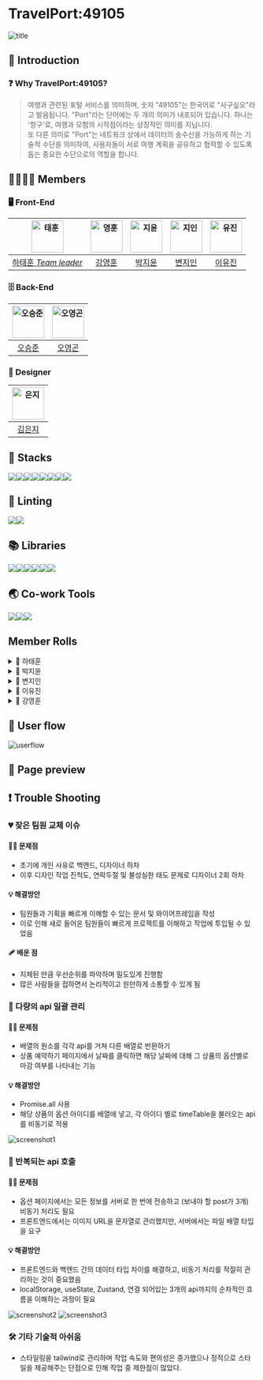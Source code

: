 # TravelPort:49105

<img src="public/img/[Project]Travel Port_표지.png" title="title" />

## 🔎 Introduction

### ❓ Why TravelPort:49105?

> 여행과 관련된 포털 서비스를 의미하며, 숫자 "49105"는 한국어로 "사구싶오"라고 발음됩니다.
> "Port"라는 단어에는 두 개의 의미가 내포되어 있습니다.
> 하나는 '항구'로, 여행과 모험의 시작점이라는 상징적인 의미를 지닙니다.  
> 또 다른 의미로 "Port"는 네트워크 상에서 데이터의 송수신을 가능하게 하는 기술적 수단을 의미하여,
> 사용자들이 서로 여행 계획을 공유하고 협력할 수 있도록 돕는 중요한 수단으로의 역할을 합니다.

## 👨‍👩‍👧‍👦 Members

### 🖥 Front-End

| <img src="https://avatars.githubusercontent.com/u/79882248?v=4" width=65 title="태훈"/> | <img src="https://avatars.githubusercontent.com/u/155596644?v=4" width=65 title="영훈"/> | <img src="https://avatars.githubusercontent.com/u/114905530?v=4" width=65 title="지윤"/> | <img src="https://avatars.githubusercontent.com/u/129635857?v=4" width=65 title="지인"/> | <img src="https://avatars.githubusercontent.com/u/144013048?v=4" width=65 title="유진"/> |
| :-------------------------------------------------------------------------------------: | :--------------------------------------------------------------------------------------: | :--------------------------------------------------------------------------------------: | :--------------------------------------------------------------------------------------: | :--------------------------------------------------------------------------------------: |
|                   [하태훈 _Team leader_](https://github.com/Hooni07)                    |                         [강영훈](https://github.com/harrykotter)                         |                           [박지윤](https://github.com/hijiyun)                           |                          [변지인](https://github.com/byunjiin)                           |                         [이유진](https://github.com/eugene9851)                          |

### 🗄 Back-End

| <img src="https://avatars.githubusercontent.com/u/49616211?v=4" width=65 title="오승준" /> | <img src="https://avatars.githubusercontent.com/u/68732996?v=4" width=65 title="오영곤"/> |
| :----------------------------------------------------------------------------------------: | :---------------------------------------------------------------------------------------: |
|                          [오승준](https://github.com/tmdwns1521)                           |                           [오영곤](https://github.com/ohddang)                            |

### 🧹 Designer

| <img src="https://avatars.githubusercontent.com/u/173554927?v=4" width=65 title="은지" /> |
| :---------------------------------------------------------------------------------------: |
|                           [김은지](https://github.com/edmsjwl)                            |

## 🚀 Stacks

<img src="https://img.shields.io/badge/Git-F05032?style=flat&logo=Git&logoColor=white"/><img src="https://img.shields.io/badge/GitHub-181717?style=flat&logo=GitHub&logoColor=white"/><img src="https://img.shields.io/badge/HTML5-E34F26?style=flat&logo=html5&logoColor=white"/><img src="https://img.shields.io/badge/CSS3-1572B6?style=flat&logo=css3&logoColor=white"/><img src="https://img.shields.io/badge/TypeSript-3178C6?style=flat&logo=TypeScript&logoColor=white"/><img src="https://img.shields.io/badge/Tailwind-06B6D4?style=flat&logo=TailwindCss&logoColor=white" /><img src="https://img.shields.io/badge/AWS-232F3E?style=flat&logo=amazonwebservices&logoColor=white" /><img src="https://img.shields.io/badge/Amazon_S3-569A31?style=flat&logo=AmazonS3&logoColor=white" />

## 💅 Linting

<img src="https://img.shields.io/badge/ESLint-4B32C3?style=flat&logo=eslint&logoColor=white" /><img src="https://img.shields.io/badge/Prettier-F7B93E?style=flat&logo=prettier&logoColor=white" />

## 📚 Libraries

<img src="https://img.shields.io/badge/React-61DAFB?style=flat&logo=React&logoColor=white" /><img src="https://img.shields.io/badge/Axios-5A29E4?style=flat&logo=Axios&logoColor=white" /><img src="https://img.shields.io/badge/ReactQuery-FF4154?style=flat&logo=ReactQuery&logoColor=white" /><img src="https://img.shields.io/badge/ReactRouter-CA4245?style=flat&logo=ReactRouter&logoColor=white" /><img src="https://img.shields.io/badge/Zustand-0854C1?style=flat" /><img src="https://img.shields.io/badge/Toss_payments-0854C1?style=flat" />

## 🌏 Co-work Tools

<img src="https://img.shields.io/badge/Discord-5865F2?style=flat&logo=discord&logoColor=white" /><img src="https://img.shields.io/badge/Notion-000000?style=flat&logo=notion&logoColor=white" /><img src="https://img.shields.io/badge/Kakaotalk-FFCD00?style=flat&logo=kakaotalk&logoColor=white" />

## Member Rolls

<details><summary>🐯 하태훈</summary>

**공용 컴포넌트**

1. **Button**
   - 일반, Outlined, Floating, 더보기 디자인을 구현, variant 등의 props를 통해 다양한 디자인 적용 가능하도록 설정
2. **InputBox**
   - email, password, 전화번호 등 비교적 적은 양의 입력이 필요한 경우 사용하도록 하는 component
   - react-hook-form 적용 가능
   - 일반 input design, error 시 design 구현
3. **TextBox**
   - 예약 거절 사유 작성, 본인 소개 등 비교적 많은 양의 입력이 필요한 경우 사용하도록 생성한 component
   - react-hook-form 적용 가능

**Review 컴포넌트**

- 후기(review) 작성 시 제품 페이지에서 확인할 수 있는 card 컴포넌트
- 각 리뷰별 평점 평균 및 리뷰 평점 분포 그래프 디자인 적용
- user 및 리뷰 이미지, 사용 제품 옵션 및 리뷰 내용 포함

**로그인, 회원가입 페이지**

- React-hook-form을 사용하여 필수 입력 항목 및 에러 메시지 설정
  - 로그인 : email, password
  - 회원가입 : 닉네임(user), 기업/법인명(partner), email, password, passwordCheck
- OAuth 소셜 로그인 적용(Google, Kakao, Naver)
- 일반 유저, 파트너 유저별 회원가입 페이지 별도 생성

**파트너 예약 관리 페이지**

- 파트너-마이페이지 내 예약 관리
- 상태 : 대기중, 승인됨, 거절됨 구분
- 승인하기
  - 대기중 → 승인됨으로 상태 변경
  - 취소하기 버튼 : 승인됨 → 대기중 상태로 변경
  - 거절하기 버튼 : 승인됨 → 거절됨 상태로 변경
- 거절하기
  - 대기중 → 거절됨으로 상태 변경
  - 사유 작성 버튼
    - reservation API의 PUT method 활용(cancelMsg 수정을 위해)
    - 거절하기 버튼 클릭 시, 거절 사유(cancelMsg) 작성을 위한 modal 동작, modal을 통해 cancelMsg 작성 후 해당 내용 반영
- 취소하기(승인됨 상태에서)
  - 예약 승인 상태에서 예약 대기 상태로 변경

**파트너 게시물 관리 페이지**

- 파트너-마이페이지 내에서 파트너가 게시한 상품에 대한 상품 확인 및 게시 상태 수정(게시중/게시중지) 및 삭제 구현
  - 게시중/게시중지 switch : product API의 PUT method 활용(isPosting state를 변경하기 위해), 스위치 상태 변경에 따라 게시한 상품의 게시중, 게시중지 상태를 조절
  - 삭제하기 버튼 : product API의 DELETE method 활용, 버튼 클릭 시 modal을 통해 다시한번 삭제 여부 확인, 삭제하기 버튼 클릭 시 해당 상품에 대한 정보 삭제
  </details>

<details><summary>🎀 박지윤</summary>

1. **메인 페이지**
   - 캐러셀 라이브러리를 사용하지 않고, 커스텀 훅을 활용하여 구현했습니다.
   - 별점 순으로 정렬하여 리뷰가 3개 이상인 상품 카드를 렌더링했습니다.
   - 화면 크기에 따라 PC에서는 4개, 태블릿에서는 3개, 모바일에서는 1개의 카드를 보여주도록 구현했습니다.
   - 카드 컴포넌트에는 스켈레톤 UI를 적용했습니다.
2. **검색결과 페이지**
   - 인기순, 추천순, 가격순으로 필터링할 수 있는 커스텀 훅을 작성했습니다.
3. **결제 페이지**
   - 토스 페이먼츠를 이용하여 결제 기능을 구현했습니다.
4. **장바구니 페이지**
   - 각 상품의 이미지, 리뷰, 옵션, 날짜, 가격을 렌더링했습니다.
   - 체크박스로 선택한 상품들의 가격을 합산하여 최종 결제 금액으로 state에 반영했습니다.
   - 상품 삭제 시 바로 업데이트되어 화면에 반영될 수 있도록 refetch 기능을 구현했습니다.
5. **결제 성공 페이지**
   - 결제가 성공적으로 완료되면 예약과 결제 API를 호출하여 실제 핸드폰으로 결제 완료 알림을 받을 수 있습니다.

추가 컴포넌트:

1. **Header 컴포넌트**
   - 사용자 타입에 따라 다른 헤더를 구현
   - 모바일 화면에서는 햄버거 버튼을 클릭하여 사이드바를 토글할 수 있습니다.
   - 외부 클릭 시 사이드바가 닫히도록 하는 커스텀 훅도 작성하였습니다.
2. **Footer 컴포넌트**
3. **404 페이지**
4. **서비스 준비중 페이지**
5. **로딩 스피너 컴포넌트**
</details>

<details><summary>🍏 변지인</summary>

- **card 컴포넌트**
    - card내부에 들어갈 내용들을 인자로 설정+이미지는 Lorem Picsum로 임시이미지 사용+별점 계산
- **KaKaoMap + DaumPostcode 컴포넌트**
    - 위치를 검색(kakaoMap)하고 나타내기(daumpostcode) 위해 사용
    - 사용자에게 명확한 위치를 나타내기위한 mapmarker 구현
    - 서버와 로컬스토리지에 해당 위도,경도,주소,상세주소 저장
- **페이지네이션**
    - 한번에 보일 숫자들 구현 ( pc, 템플릿)
        - 1~5개 : < 1 2 3 4 5 > *모바일은 3까지
        - 6~10개 : << < 1 2 3 4 5 6 7 8 9 10 > >> *모바일은 5까지
        - 10개 이상 : << < 11 12 13 14 15 16 17 18 19 20 > >> 같은 로직으로 반복
    - 현재 페이지 의미
    : 숫자는 고정되어있고 현재페이지를 숫자에 바꿔보여줌
        - 현재페이지 : 파란색 원으로 숫자 주위를 표시
        - 그 이외 : 흰색으로 숫자만 표시
        - hover효과 : 하늘색 원으로 숫자 주위를 표시
    - 그룹화하여 화살표의 의미 정하기
        - < 단순 1칸 앞( 2일땐 1로, 11일땐 페이지 바뀌며 10로)
        - \> 단순 1칸 뒤 ( 1일땐 2로, 10일땐 페이지 바뀌며 11로)
        - << 가장 처음 페이지로 이동(1~30페이지면 1로 이동)
        - \>\> 가장 마지막 페이지로 이동(1~30페이지면 30로 이동)
        ex) 8페이지에서 11로 이동하고 싶다면, ‘10’을 한번 누르고 ‘>’ 누르고 ‘11’로 이동
    - 페이지 갯수만큼 버튼 만들기
        - 상위 CardSample에서 총 card수와 화면에 표출할 수를 받아와서, 총/표출 수로 반복문
        - 반복문안에 직접 버튼을 넣어 만들기
    - ***페이지네이션 설명하고싶은부분 코드***
      
        1. CardSample에서 아래를 인자로 받아옴
        
        ```tsx
        pageNum={pageNum} // 현재 페이지의 버튼 숫자
        setPageNum={setPageNum} // 현재 페이지 버튼 숫자 값이 들어가는 변수
        allCardNum={96} // 전체 카드량
        divNum={limit} // 한 페이지에 몇장의 카드가 보여질지 정하는 수
        ```

        
        2. buttonNum생성 : 페이지네이션 할 전체 버튼을 의미
        
        ```tsx
        const buttonNum = Math.ceil(allCardNum / divNum);
        // ex) 20/6 => 4개의 페이지가 생성되고, 1~3은 6개의 카드가 들어가지만 4번째 페이지에는 2개
        ```
        
        3. bigButtonNum생성 : 그룹을 나누고, 그 그룹에 대한 상세 설정 
        
        ```tsx
        const [bigButtonNum, setBigButtonNum] = useState(1); // 버튼을 그룹으로 나누기위한 숫자 (1~10페이지면 1그룹, 11~20페이지면 2그룹)
        
        useEffect(() => { // 현재 페이지가 속한 그룹정하는 방법
            if (pageNum % 10 === 1 || pageNum % 10 === 0) { // 새로운 그룹에 들어갈때 (10->11, 11->10)
              setBigButtonNum(Math.ceil(pageNum / 10)); // 그룹설정
            }
            if (pageNum === buttonNum) { // 마지막 페이지 일때
              setBigButtonNum(Math.ceil(buttonNum / 10)); // 그룹설정
            }
          }, [pageNum]); // if를 같은 로직이라 묶음
        ```
        
        4. PageButton()를 통해 각 상황에 맞는 버튼을 갯수만큼 생성
        
        ```tsx
        const PageButton = () => {
            const buttonList = []; // 값이 1개 이상이기에 배열에 담아 표출
            for (
              let i = 1;
              i <= (bigButtonNum === Math.ceil(buttonNum / 10) ? buttonNum % 10 : 10); // 마지막 그룹에선 10개가 다 나오는게 아니라, 필요한 만큼만 나오게
              i++
            ) {
              buttonList.push( // 배열에 넣는거니깐 이렇게 구현
                <button
                  className={
                    pageNum === (bigButtonNum - 1) * 10 + i
                      ? twMerge(buttonStyle, `bg-blue-6 text-white`)
                      : buttonStyle
                  }
                  type="submit"
                  key={`button${(bigButtonNum - 1) * 10 + i}`}
                  onClick={() => SendPageButton((bigButtonNum - 1) * 10 + i)}
                >
                  {(bigButtonNum - 1) * 10 + i}
                </button>,
              );
            }
            return buttonList; // for가 끝나고 리턴해야 다 들어옴
          };
        ```
        
        ## 새로 알게 된 점
        
        - PageButton은 총 Card갯수/화면에 표출될 수 만큼 반복문을 실행하는 함수. 이 반복문을 통해 button을 하나 하나 만들어가야함.
  
            - 알게된점 : jsx에 의해 push안에는 <>태그도 들어감 → i만 뽑는게 아니라 여기 자체에서 button에 i를 넣어 반복문을 돌릴 수 있게 됨
  
            - 알게된점 : react에서는 배열을 랜더링 하면 자연스럽게 []이 벗겨진 채로(=요소들만 나오도록) 설정되어있음

- **상품 등록 페이지**
    - partner계정으로 들어가지는 페이지(/partner)
    - 한페이지 내부에 5개의 하위페이지가 들어가기에, 서버로 보내기 전 로컬스토리지나 주스탄드, useState를 통해 상태관리를 하고(새로고침, 뒤로가기 등 사용자가 마지막페이지 게시하기를 누르기 전까지의 데이터를 저장해줌) 마지막 페이지에서 게시할때, 모든 정보가 보내지며, 사용자 화면에선 사라지도록 구현한 페이지
    - **checkbutton 컴포넌트**(다음버튼)
    - **numberInput 컴포넌트**(타입이 number인 input)
    - 모든 페이지 input엔 **useForm**사용하여 그 기능들을 활용(isValid-버튼disabled판단, register, handleSubmit, watch, setValue 등)
    - **sidebar컴포넌트** : 객체형식으로 키와 타입을 주고, 각 항목별로 판별하도록 구현
        - 현재페이지에 맞도록 로직 연결(navigater사용, 파란hover로 표시)
        - 지나간 페이지는 체크표시
        - 헤더대신 메인으로 갈 수 있는 로고 연결
        - useState를 사용하고 상품등록하위페에지들에 인자로 전달하여 상태관리
    - **상품유형설정페이지**(로컬스토리지에 저장)
        - 카테고리를 필수로 선택하고 이를 통해 이후 상품등록페이지의 하위페이지들을 진행
        - 카테고리에 맞게 하위옵션 표출, 명칭을 일치시켜 필터링때 적용
    - **제목, 설명, 대표이미지등록 및 상품사진 등록 페이지**(로컬스토리지+주스탄드)
        - descrip페이지
            - 제목, 설명은 useForm을 사용해서 값을 감시하여 로컬스토리지에 저장, 이미지는 주스탄드로 상태관리 후 presignURL을 통해 버킷에 들어감.
            - 모달에서 지정한 사진을 미리보기로직을 통해 구현
        - 이미지모달페이지 (❤️가장적고싶은페이지)
            - 이미지모달에서 map을 이용하여 5개 이하의 사진을 등록, 삭제, 수정 하는 로직 구현
        - ***이미지등록 페이지 설명하고 싶은 부분 코드***
            
            ```tsx
            //이미지 모달에서 map도는 부분
            const showImage = () => {
                return imageArray.map((file: any, index: number) => {
                  return (
                    <div
                      key={file.name}
                      className="flex  bg-white border border-black-4 items-center p-12 rounded justify-between"
                    >
                      <div className="flex gap-12 items-center">
                        <img
                          className="w-40 h-40"
                          src={URL.createObjectURL(file)}
                          alt="상품옵션"
                        />
                        <p>{file.name}</p>
                      </div>
                      <div className="flex gap-12 items-center">
                        <label className="flex gap-8" htmlFor="check">
                          <input
                            id="check"
                            type="radio"
                            {...register('check')}
                            value={index}
                          />
                          대표
                        </label>
                        <img
                          src={trashImage}
                          alt="삭제 아이콘"
                          role="presentation"
                          onClick={() => {
                            const temp = [...imageArray];
                            temp.splice(index, 1); // 배열에서 선택한 인덱스를 삭제해서 배열을 재정의
                            setImageArray(temp); // 재정의된 배열을 set안에 넣어서 재정의+state변환
                          }}
                        />
                      </div>
                    </div>
                  );
                });
              };
            ```
            
    - **위치 페이지**(로컬스토리지)
        - KaKaoMap + DaumPostcode 컴포넌트를 이용하여 주소저장하는 버튼에 값이 들어가고 로컬스토리지를 통해전달
    - **날짜 페이지**(로컬스토리지)
        - Calender 컴포넌트를 사용해서 시작일, 종료일 표출
        - 휴무일은 중복체크가 허용되기에 map을 사용해서 새로운 배열을 만들고 다시 map을 돌아서 setValue에 값을 담아 판단하는 로직 구현
    - **상품상세옵션페이지(로컬스토리지+서버)** (❤️가장적고싶은페이지)
        - 옵션페이지
            - useState로 optionList를 만들어, 옵션을 생성하는 옵션모달페이지에 인자로 전달하여 값을 받아와서 map을 돌고 비동기 작업을 통해 반환
            - table을 통해 받아올 값의 위치를 정하고 관리
        - 옵션모달페이지
            - 숙소, 체험에 따라 다른 옵션 보여주기
            - numberinput컴포넌트를 사용
        - 게시하기버튼
            - api가 3개로 나눠져있어서, 3단계로 나눠서 서버에 post(❤️가장적고싶은페이지)
            - 앞의 상품하위페이지들(유형설정,제목,설명,이미지등록,위치,날짜,옵션자체)에 값이 없다면 disabled
            - 누르면 게시전 임시저장된 데이터들 리셋
            - ***사용한 코드***
                
                ```tsx
                const onSubmitAll = async () => {
                    // 여기에 서버로 전송할 데이터를 모두 모아 보냄
                    try {
                      // 1. 카테고리를 서버에 등록
                      const categoryResponse = localStorage.getItem('categoryId');
                      const handleUploadThumbnail = async () => {
                        const thumbnailResponse = await postImages(
                          [thumbnail],
                          BUCKER_NAME.ADDITIONAL_PRODUCT,
                        );
                        return thumbnailResponse[0];
                      };
                      const handleUploadProduct = async () => {
                        const productImagesResponse = await postImages(
                          productImages,
                          BUCKER_NAME.ADDITIONAL_PRODUCT,
                        );
                        return productImagesResponse;
                      };
                      // 로컬에서 받아오는 데이터
                      const productInfo = {
                        name: name !== null ? name : '', // 상품명을 여기에 입력
                        productType: productType !== null ? productType : '', // 상품 타입, 여러 개의 타입이면 배열로 전달
                        productDesc: productDesc !== null ? productDesc : '', // 상품 설명
                        productSiteLat:
                          productSiteLat !== null ? parseFloat(productSiteLat) : 0, // 상품 위치의 위도
                        productSiteLng:
                          productSiteLng !== null ? parseFloat(productSiteLng) : 0, // 상품 위치의 경도
                        productAddress: productAddress !== null ? productAddress : '', // 상품 주소
                        buildingName: buildingName !== null ? buildingName : '', // 건물 이름
                        thumbnail: await handleUploadThumbnail(), // 썸네일 이미지 URL
                        productImages: await handleUploadProduct(), // 상품 이미지들의 URL 배열
                        startDate: startDate !== null ? formatDate(new Date(startDate)) : '', // 시작 날짜 (예: '2024-06-18')
                        endDate: endDate !== null ? formatDate(new Date(endDate)) : '', // 종료 날짜 (예: '2024-06-20')
                        closedDay: holiday !== undefined ? holiday : [''], // 휴무일 배열
                      };
                      // 2. 로컬을 바탕으로 상품을 서버에 등록
                      if (categoryResponse) {
                        const productResponse = await product.postProduct(
                          id !== null ? id : 1,
                          parseInt(categoryResponse, 10),
                          productInfo,
                        );
                        if (productResponse.data.id) {
                          // 3. 상품 옵션을 서버에 등록(option페이지에있는거 그대로 사용)
                          /* eslint-disable array-callback-return */
                          const promise = optionList.map(async (option) => {
                            const handleUploadOption = async () => {
                              const optionResponse = await postImages(
                                [option[0]],
                                BUCKER_NAME.PRODUCT_OPTION,
                              );
                              return optionResponse[0];
                            };
                            const optionInfo = [
                              {
                                productId: productResponse.data.id,
                                optionName: option[1], // 옵션 이름
                                optionDesc: option[7], // 옵션 설명
                                optionPrice: parseInt(option[4], 10), // 옵션 가격
                                optionImage: await handleUploadOption(), // 옵션 이미지 URL
                                minUserCount: parseInt(option[2], 10), // 최소 참여 인원
                                maxUserCount: parseInt(option[2], 10), // 최대 참여 인원
                                userCount: parseInt(option[3], 10), // 티켓 갯수
                                timeTable: [
                                  {
                                    startTimeOnly: `${option[5]}`, // 시작 시간
                                    endTimeOnly: `${option[6]}`, // 종료 시간
                                  },
                                ],
                              },
                            ];
                            return instance.post('/productOption', optionInfo); // 각 옵션에 대한 비동기 작업을 반환
                          });
                          Promise.all(promise)
                            .then(() => {
                              // results
                              toast.success('모든 옵션이 성공적으로 등록되었습니다.');
                            })
                            .catch(() => {
                              // error
                              toast.error('옵션 등록 중 오류가 발생했습니다.');
                            });
                          localStorage.removeItem('categoryId');
                          localStorage.removeItem('title');
                          localStorage.removeItem('subCategory');
                          localStorage.removeItem('content');
                          localStorage.removeItem('x');
                          localStorage.removeItem('y');
                          localStorage.removeItem('addressName');
                          localStorage.removeItem('buildingName');
                          localStorage.removeItem('startDate');
                          localStorage.removeItem('endDate');
                          localStorage.removeItem('holiday');
                          navigation('/partner');
                        }
                      }
                    } catch (error) {
                      toast.error('상품 및 옵션 등록 중 오류가 발생했습니다.');
                    }
                  };
                ```
                
        - 상품관리페이지에 연동
            - userId가 로컬스토리지에 문자열로 들어있어 정규표현식을 사용해서 id값을 추출
            - ***사용한 코드***
                
                ```tsx
                const extractId = (str: any) => {
                    const regex = /"id":(\d+)/;
                    const match = str.match(regex);
                    return match ? parseInt(match[1], 10) : null;
                  };
                  
                  const id = extractId(localStorage.getItem('user-info'));
                ```
</details>

<details><summary>💎 이유진</summary>

- SearchBar 컴포넌트
  - useSearchData 훅을 통해 연관검색어 데이터, 검색어 등 리턴
  - 서치 후에도 서치바에 검색어 남아있도록 구현 : URLSearchParams 활용
  - 연관검색어 클릭하거나 엔터 시 검색결과페이지로 navigate
- Calendar 컴포넌트
  - react-datepicker library 활용
- 상품 목록 페이지
  - 숙박용 카드
  - 필터링
    - 인원수, 가격, 날짜, 상품 종류 필터링 구현
- 상품 상세 페이지
  - 예약 탭
    - 일정 / 회차(옵션) / 수량 미 입력 시 버튼 disable
    - 날짜
      - 카테고리가 체험이면 하나의 날짜만 선택 가능하도록 구현
      - 카테고리가 숙박이면 입실 날짜와 퇴실 날짜 선택 가능하도록 구현
    - 옵션
      - 남은 티켓이 없으면 disable & 마감 처리
    - 결제하기 클릭 시 결제하기 페이지로 바로 이동 : zustand 활용
    - 장바구니 담기 클릭 시 해당 상품이 장바구니에 담긴 후 페이지 이동 여부를 묻는 모달창 open : react-query mutation 활용
  - 상품상세 탭
  - 리뷰 탭
    - 특정 상품에 대한 리뷰 데이터 불러오기
- 리뷰 작성 페이지
  - react-hook-form 사용하여 필수 입력 항목 및 에러 메시지 설정
  - 필수 입력 항목 미입력 시 제출 버튼 disable
  - 별점
    - 왼쪽부터 점수에 해당하는 별 클릭 시 배경색 채워짐 & 점수 넘김
  - 이미지 업로드
    - UI 상 보이는 이미지, post용 이미지 state로 관리
    </details>

<details><summary>🌠 강영훈</summary>

- 유저, 파트너 마이페이지
- 유저, 파트너 정보 수정
- 비밀번호 변경
- 파트너 메인페이지
- 모달 컴포넌트
  - 공용 모달 컴포넌트
  - 기본 모달 컴포넌트
- 토스트 기능 - 라이브러리
- 예약 공용 페이지네이션
- 이미지 업로드
  - S3 프리사인드url을 통한 다수 이미지 업로드 기능 구현
- 유저 정보 관리
- JWT 토큰 디코딩을 통한 유저 정보 관리
- zustand 사용자 정보 관리
- README.md 작성
</details>

## 👤 User flow

<img src="public/img/TravelPort_userflow.png" title="userflow" />

## 📖 Page preview

## ❗ Trouble Shooting

### 💔 잦은 팀원 교체 이슈

#### 🤷‍♂️ 문제점

- 초기에 개인 사유로 백엔드, 디자이너 하차
- 이후 디자인 작업 진척도, 연락두절 및 불성실한 태도 문제로 디자이너 2회 하차

#### 💡 해결방안

- 팀원들과 기획을 빠르게 이해할 수 있는 문서 및 와이어프레임을 작성
- 이로 인해 새로 들어온 팀원들이 빠르게 프로젝트를 이해하고 작업에 투입될 수 있었음

#### 🩹 배운 점

- 지체된 만큼 우선순위를 파악하며 밀도있게 진행함
- 많은 사람들을 접하면서 논리적이고 원만하게 소통할 수 있게 됨

### 📲 다량의 api 일괄 관리

#### 🤷‍♂️ 문제점

- 배열의 원소를 각각 api를 거쳐 다른 배열로 반환하기
- 상품 예약하기 페이지에서 날짜를 클릭하면 해당 날짜에 대해 그 상품의 옵션별로 마감 여부를 나타내는 기능

#### 💡 해결방안

- Promise.all 사용
- 해당 상품의 옵션 아이디를 배열에 넣고, 각 아이디 별로 timeTable을 불러오는 api를 비동기로 적용

<img src="public/img/Screenshot1.png" title="screenshot1" />

### 🧮 반복되는 api 호출

#### 🤷‍♂️ 문제점

- 옵션 페이지에서는 모든 정보를 서버로 한 번에 전송하고 (보내야 할 post가 3개) 비동기 처리도 필요
- 프론트엔드에서는 이미지 URL을 문자열로 관리했지만, 서버에서는 파일 배열 타입을 요구

#### 💡 해결방안

- 프론트엔드와 백엔드 간의 데이터 타입 차이를 해결하고, 비동기 처리를 적절히 관리하는 것이 중요했음
- localStorage, useState, Zustand, 연결 되어있는 3개의 api까지의 순차적인 흐름을 이해하는 과정이 필요

<img src="public/img/Screenshot2.png" title="screenshot2"/>
<img src="public/img/Screenshot3.png" title="screenshot3" />

### 🛠 기타 기술적 아쉬움

- 스타일링을 tailwind로 관리하며 작업 속도와 편의성은 증가했으나 정적으로 스타일을 제공해주는 단점으로 인해 작업 중 제한점이 많았다.

